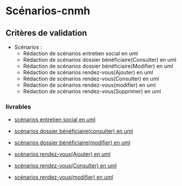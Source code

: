 # Scénarios-cnmh

## Critères de validation
- Scénarios :
    - Rédaction de scénarios entretien social en uml
    - Rédaction de scénarios dossier bénéficiaire(Consulter) en uml
    - Rédaction de scénarios dossier bénéficiaire(Modifier) en uml
    - Rédaction de scénarios rendez-vous(Ajouter) en uml
    - Rédaction de scénarios rendez-vous(Consulter) en uml
    - Rédaction de scénarios rendez-vous(modifier) en uml
    - Rédaction de scénarios rendez-vous(Supprimer) en uml

### livrables

- [scénarios entretien social en uml](https://docs.google.com/presentation/d/1w6hWMwbsrwUE6pTQ4J-49v465ocgHexvkGMu1rWlJHM/edit#slide=id.p)
  
- [scénarios dossier bénéficiaire(consulter) en uml](https://docs.google.com/presentation/d/1BcRSOTlS5c1PWLs7obStI_nzCSd1UwhNxRavJxQNzd8/edit#slide=id.g2a74d4cad18_0_0)
  
- [scénarios dossier bénéficiaire(modifier) en uml](https://docs.google.com/presentation/d/1W2nL1OsoGl31XYjOIXlrHa343wxP6iLZp-TIsM-GYoA/edit#slide=id.g2a74d4cad18_0_0)

- [scénarios rendez-vous(Ajouter) en uml](https://docs.google.com/presentation/d/1A85ik5fHyl91Ua1pnkXgYzIDWK-7YIFpPvZiX28kgDE/edit#slide=id.g2a74d4cad18_0_0)
  
- [scénarios rendez-vous(Consulter) en uml](https://docs.google.com/presentation/d/1COdlANO79JJG75am_94z578DgnedfFuO0LU1RJvaXw0/edit#slide=id.g2a74d4cad18_0_0)
  
- [scénarios rendez-vous(modifier) en uml](https://docs.google.com/presentation/d/1joHyHl9fpdoEf-K9l-23DKhoDzGibVtNyn_pMgHG_nI/edit#slide=id.g2a74d4cad18_0_0)
  
